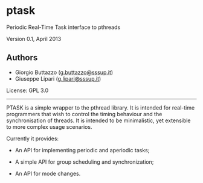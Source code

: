 ptask
=====

Periodic Real-Time Task interface to pthreads

Version 0.1, April 2013

Authors 
-------
- Giorgio Buttazzo (g.buttazzo@sssup.it)
- Giuseppe Lipari  (g.lipari@sssup.it)

License: GPL 3.0

------------------------------------------------------------------

PTASK is a simple wrapper to the pthread library. It is intended for
real-time programmers that wish to control the timing behaviour and
the synchronisation of threads. It is intended to be minimalistic, yet
extensible to more complex usage scenarios.

Currently it provides:

- An API for implementing periodic and aperiodic tasks;
    
- A simple API for group scheduling and synchronization;

- An API for mode changes. 

